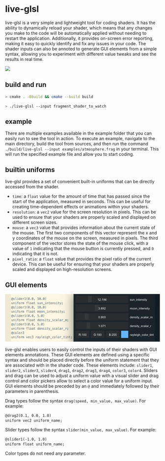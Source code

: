 # live-glsl

live-glsl is a very simple and lightweight tool for coding shaders. It has the ability to dynamically reload your shader, which means that any changes you make to the code will be automatically applied without needing to restart the application. Additionally, it provides on-screen error reporting, making it easy to quickly identify and fix any issues in your code. The shader inputs can also be annoted to generate GUI elements from a simple syntax, allowing you to experiment with different value tweaks and see the results in real time.

![](http://karim.naaji.fr/images/live-glsl.webp)

## build and run

```sh
> cmake . -Bbuild && cmake --build build
```

```sh
> ./live-glsl --input fragment_shader_to_watch
```

## example

There are multiple examples available in the example folder that you can easily run to see the tool in action. To execute an example, navigate to the main directory, build the tool from sources, and then run the command `./build/live-glsl --input examples/atmosphere.frag` in your terminal. This will run the specified example file and allow you to start coding.

## builtin uniforms

live-glsl provides a set of convenient built-in uniforms that can be directly accessed from the shader. 

- `time`: a `float` value for the amount of time that has passed since the start of the application, measured in seconds. This can be useful for creating time-dependent effects or animations within your shaders.
- `resolution`: a `vec2` value for the screen resolution in pixels. This can be used to ensure that your shaders are properly scaled and displayed on different screen sizes.
- `mouse`: a `vec3` value that provides information about the current state of the mouse. The first two components of this vector represent the x and y coordinates of the mouse on the screen, measured in pixels. The third component of the vector stores the state of the mouse click, with a value of `1` indicating that the mouse button is currently pressed, and `0` indicating that it is not.
- `pixel_ratio`: a `float` value that provides the pixel ratio of the current device. This can be useful for ensuring that your shaders are properly scaled and displayed on high-resolution screens.

## GUI elements

![](images/screenshot3.png)

live-glsl enables users to easily control the inputs of their shaders with GUI elements annotations. These GUI elements are defined using a specific syntax and should be placed directly before the uniform statement that they are associated with in the shader code. These elements include: `slider1`, `slider2`, `slider3`, `slider4`, `drag1`, `drag2`, `drag3`, `drag4`, `color3`, `color4`. Sliders and drag can be used to adjust a uniform value with a visual slider and drag control and color pickers allow to select a color value for a uniform input. GUI elements should be preceded by an `@` and immediately followed by their parameters in parenthesis.

Drag types follow the syntax `drag(speed, min_value, max_value)`. For example:
```
@drag2(0.1, 0.0, 1.0)
uniform vec2 uniform_name;
```

Slider types follow the syntax `slider(min_value, max_value)`. For example:
```
@slider1(-1.0, 1.0)
uniform float uniform_name;
```

Color types do not need any parameter.
